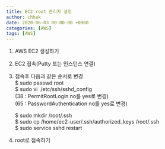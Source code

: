 ```yaml
---
title: EC2 root 관리자 설정
author: chhak
date: 2020-06-03 00:00:00 +0900
categories: [AWS]
tags: [AWS]
---
```


1. AWS EC2 생성하기
2. EC2 접속(Putty 또는 인스턴스 연결)
3. 접속후 다음과 같은 순서로 변경  
	$ sudo passwd root  
	$ sudo vi  /etc/ssh/sshd_config  
    (38 : PermitRootLogin no를 yes로 변경)  
    (65 : PasswordAuthentication no를 yes로 변경)  

	$ sudo mkdir /root/.ssh  
	$ sudo cp /home/ec2-user/.ssh/authorized_keys /root/.ssh  
	$ sudo service sshd restart  
	
4. root로 접속하기
